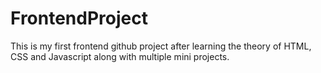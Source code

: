 # FrontendProject
This is my first frontend github project after learning the theory of HTML, CSS and Javascript along with multiple mini projects.

